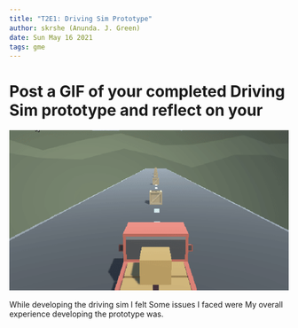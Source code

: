 ```yaml
---
title: "T2E1: Driving Sim Prototype"
author: skrshe (Anunda. J. Green)
date: Sun May 16 2021
tags: gme
---
```


# Post a GIF of your completed Driving Sim prototype and reflect on your
![driving_prototype](res/prot1-car.gif)

While developing the driving sim I felt
Some issues I faced were
My overall experience developing the prototype was.

